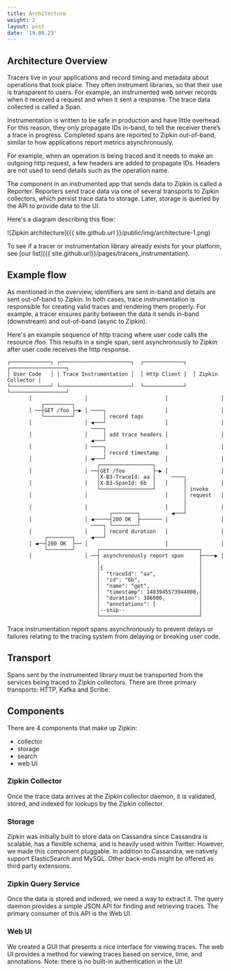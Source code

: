 ```yaml
---
title: Architecture
weight: 2
layout: post
date: '19.08.23'
---
```


Architecture Overview
----------------------

Tracers live in your applications and record timing and metadata about
operations that took place. They often instrument libraries, so that their use
is transparent to users. For example, an instrumented web server records when it
received a request and when it sent a response. The trace data collected is
called a Span.

Instrumentation is written to be safe in production and have little overhead.
For this reason, they only propagate IDs in-band, to tell the receiver there’s
a trace in progress. Completed spans are reported to Zipkin out-of-band,
similar to how applications report metrics asynchronously.

For example, when an operation is being traced and it needs to make an outgoing
http request, a few headers are added to propagate IDs. Headers are not used to
send details such as the operation name.

The component in an instrumented app that sends data to Zipkin is called a
Reporter. Reporters send trace data via one of several transports to Zipkin
collectors, which persist trace data to storage. Later, storage is queried by
the API to provide data to the UI.

Here's a diagram describing this flow:

![Zipkin architecture]({{ site.github.url }}/public/img/architecture-1.png)

To see if a tracer or instrumentation library already exists for your platform, see
[our list]({{ site.github.url}}/pages/tracers_instrumentation).

Example flow
-----------------------

As mentioned in the overview, identifiers are sent in-band and details are sent
out-of-band to Zipkin. In both cases, trace instrumentation is responsible for
creating valid traces and rendering them properly. For example, a tracer ensures
parity between the data it sends in-band (downstream) and out-of-band (async to
Zipkin).

Here's an example sequence of http tracing where user code calls the resource
/foo. This results in a single span, sent asynchronously to Zipkin after user
code receives the http response.

```
┌─────────────┐ ┌───────────────────────┐  ┌─────────────┐  ┌──────────────────┐
│ User Code   │ │ Trace Instrumentation │  │ Http Client │  │ Zipkin Collector │
└─────────────┘ └───────────────────────┘  └─────────────┘  └──────────────────┘
       │                 │                         │                 │
           ┌─────────┐
       │ ──┤GET /foo ├─▶ │ ────┐                   │                 │
           └─────────┘         │ record tags
       │                 │ ◀───┘                   │                 │
                           ────┐
       │                 │     │ add trace headers │                 │
                           ◀───┘
       │                 │ ────┐                   │                 │
                               │ record timestamp
       │                 │ ◀───┘                   │                 │
                             ┌─────────────────┐
       │                 │ ──┤GET /foo         ├─▶ │                 │
                             │X-B3-TraceId: aa │     ────┐
       │                 │   │X-B3-SpanId: 6b  │   │     │           │
                             └─────────────────┘         │ invoke
       │                 │                         │     │ request   │
                                                         │
       │                 │                         │     │           │
                                 ┌────────┐          ◀───┘
       │                 │ ◀─────┤200 OK  ├─────── │                 │
                           ────┐ └────────┘
       │                 │     │ record duration   │                 │
            ┌────────┐     ◀───┘
       │ ◀──┤200 OK  ├── │                         │                 │
            └────────┘       ┌────────────────────────────────┐
       │                 │ ──┤ asynchronously report span     ├────▶ │
                             │                                │
                             │{                               │
                             │  "traceId": "aa",              │
                             │  "id": "6b",                   │
                             │  "name": "get",                │
                             │  "timestamp": 1483945573944000,│
                             │  "duration": 386000,           │
                             │  "annotations": [              │
                             │--snip--                        │
                             └────────────────────────────────┘
```

Trace instrumentation report spans asynchronously to prevent delays or failures
relating to the tracing system from delaying or breaking user code.

Transport
---------

Spans sent by the instrumented library must be transported from the services
being traced to Zipkin collectors. There are three primary transports: HTTP,
Kafka and Scribe.

Components
----------

There are 4 components that make up Zipkin:

* collector
* storage
* search
* web UI

### Zipkin Collector

Once the trace data arrives at the Zipkin collector daemon, it is validated,
stored, and indexed for lookups by the Zipkin collector.

### Storage

Zipkin was initially built to store data on Cassandra since Cassandra is
scalable, has a flexible schema, and is heavily used within Twitter. However, we
made this component pluggable. In addition to Cassandra, we natively support
ElasticSearch and MySQL. Other back-ends might be offered as third party
extensions.

### Zipkin Query Service

Once the data is stored and indexed, we need a way to extract it. The query
daemon provides a simple JSON API for finding and retrieving traces. The primary
consumer of this API is the Web UI.

### Web UI

We created a GUI that presents a nice interface for viewing traces. The web UI
provides a method for viewing traces based on service, time, and annotations.
Note: there is no built-in authentication in the UI!
